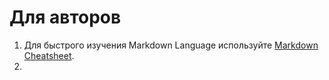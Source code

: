 # Для авторов

1. Для быстрого изучения Markdown Language используйте [Markdown Cheatsheet](https://github.com/adam-p/markdown-here/wiki/Markdown-Cheatsheet).
2. 
